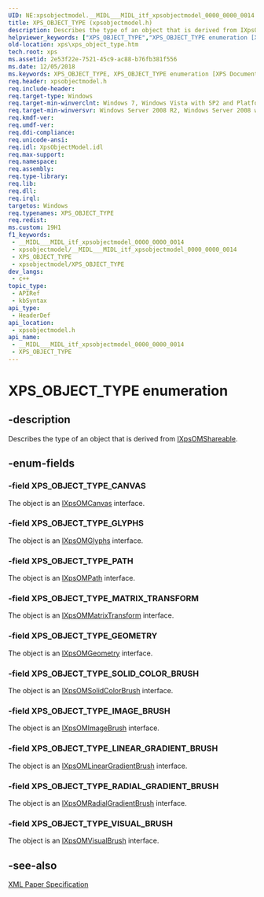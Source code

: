 ```yaml
---
UID: NE:xpsobjectmodel.__MIDL___MIDL_itf_xpsobjectmodel_0000_0000_0014
title: XPS_OBJECT_TYPE (xpsobjectmodel.h)
description: Describes the type of an object that is derived from IXpsOMShareable.
helpviewer_keywords: ["XPS_OBJECT_TYPE","XPS_OBJECT_TYPE enumeration [XPS Documents and Packaging]","XPS_OBJECT_TYPE_CANVAS","XPS_OBJECT_TYPE_GEOMETRY","XPS_OBJECT_TYPE_GLYPHS","XPS_OBJECT_TYPE_IMAGE_BRUSH","XPS_OBJECT_TYPE_LINEAR_GRADIENT_BRUSH","XPS_OBJECT_TYPE_MATRIX_TRANSFORM","XPS_OBJECT_TYPE_PATH","XPS_OBJECT_TYPE_RADIAL_GRADIENT_BRUSH","XPS_OBJECT_TYPE_SOLID_COLOR_BRUSH","XPS_OBJECT_TYPE_VISUAL_BRUSH","xps.xps_object_type","xpsobjectmodel/XPS_OBJECT_TYPE","xpsobjectmodel/XPS_OBJECT_TYPE_CANVAS","xpsobjectmodel/XPS_OBJECT_TYPE_GEOMETRY","xpsobjectmodel/XPS_OBJECT_TYPE_GLYPHS","xpsobjectmodel/XPS_OBJECT_TYPE_IMAGE_BRUSH","xpsobjectmodel/XPS_OBJECT_TYPE_LINEAR_GRADIENT_BRUSH","xpsobjectmodel/XPS_OBJECT_TYPE_MATRIX_TRANSFORM","xpsobjectmodel/XPS_OBJECT_TYPE_PATH","xpsobjectmodel/XPS_OBJECT_TYPE_RADIAL_GRADIENT_BRUSH","xpsobjectmodel/XPS_OBJECT_TYPE_SOLID_COLOR_BRUSH","xpsobjectmodel/XPS_OBJECT_TYPE_VISUAL_BRUSH"]
old-location: xps\xps_object_type.htm
tech.root: xps
ms.assetid: 2e53f22e-7521-45c9-ac88-b76fb381f556
ms.date: 12/05/2018
ms.keywords: XPS_OBJECT_TYPE, XPS_OBJECT_TYPE enumeration [XPS Documents and Packaging], XPS_OBJECT_TYPE_CANVAS, XPS_OBJECT_TYPE_GEOMETRY, XPS_OBJECT_TYPE_GLYPHS, XPS_OBJECT_TYPE_IMAGE_BRUSH, XPS_OBJECT_TYPE_LINEAR_GRADIENT_BRUSH, XPS_OBJECT_TYPE_MATRIX_TRANSFORM, XPS_OBJECT_TYPE_PATH, XPS_OBJECT_TYPE_RADIAL_GRADIENT_BRUSH, XPS_OBJECT_TYPE_SOLID_COLOR_BRUSH, XPS_OBJECT_TYPE_VISUAL_BRUSH, xps.xps_object_type, xpsobjectmodel/XPS_OBJECT_TYPE, xpsobjectmodel/XPS_OBJECT_TYPE_CANVAS, xpsobjectmodel/XPS_OBJECT_TYPE_GEOMETRY, xpsobjectmodel/XPS_OBJECT_TYPE_GLYPHS, xpsobjectmodel/XPS_OBJECT_TYPE_IMAGE_BRUSH, xpsobjectmodel/XPS_OBJECT_TYPE_LINEAR_GRADIENT_BRUSH, xpsobjectmodel/XPS_OBJECT_TYPE_MATRIX_TRANSFORM, xpsobjectmodel/XPS_OBJECT_TYPE_PATH, xpsobjectmodel/XPS_OBJECT_TYPE_RADIAL_GRADIENT_BRUSH, xpsobjectmodel/XPS_OBJECT_TYPE_SOLID_COLOR_BRUSH, xpsobjectmodel/XPS_OBJECT_TYPE_VISUAL_BRUSH
req.header: xpsobjectmodel.h
req.include-header: 
req.target-type: Windows
req.target-min-winverclnt: Windows 7, Windows Vista with SP2 and Platform Update for Windows Vista [desktop apps \| UWP apps]
req.target-min-winversvr: Windows Server 2008 R2, Windows Server 2008 with SP2 and Platform Update for Windows Server 2008 [desktop apps \| UWP apps]
req.kmdf-ver: 
req.umdf-ver: 
req.ddi-compliance: 
req.unicode-ansi: 
req.idl: XpsObjectModel.idl
req.max-support: 
req.namespace: 
req.assembly: 
req.type-library: 
req.lib: 
req.dll: 
req.irql: 
targetos: Windows
req.typenames: XPS_OBJECT_TYPE
req.redist: 
ms.custom: 19H1
f1_keywords:
 - __MIDL___MIDL_itf_xpsobjectmodel_0000_0000_0014
 - xpsobjectmodel/__MIDL___MIDL_itf_xpsobjectmodel_0000_0000_0014
 - XPS_OBJECT_TYPE
 - xpsobjectmodel/XPS_OBJECT_TYPE
dev_langs:
 - c++
topic_type:
 - APIRef
 - kbSyntax
api_type:
 - HeaderDef
api_location:
 - xpsobjectmodel.h
api_name:
 - __MIDL___MIDL_itf_xpsobjectmodel_0000_0000_0014
 - XPS_OBJECT_TYPE
---
```


# XPS_OBJECT_TYPE enumeration


## -description

Describes the type of an object that is derived from <a href="/windows/desktop/api/xpsobjectmodel/nn-xpsobjectmodel-ixpsomshareable">IXpsOMShareable</a>.

## -enum-fields

### -field XPS_OBJECT_TYPE_CANVAS

The object is an <a href="/windows/desktop/api/xpsobjectmodel/nn-xpsobjectmodel-ixpsomcanvas">IXpsOMCanvas</a> interface.

### -field XPS_OBJECT_TYPE_GLYPHS

The object is an <a href="/windows/desktop/api/xpsobjectmodel/nn-xpsobjectmodel-ixpsomglyphs">IXpsOMGlyphs</a> interface.

### -field XPS_OBJECT_TYPE_PATH

The object is an <a href="/windows/desktop/api/xpsobjectmodel/nn-xpsobjectmodel-ixpsompath">IXpsOMPath</a> interface.

### -field XPS_OBJECT_TYPE_MATRIX_TRANSFORM

The object is an <a href="/windows/desktop/api/xpsobjectmodel/nn-xpsobjectmodel-ixpsommatrixtransform">IXpsOMMatrixTransform</a> interface.

### -field XPS_OBJECT_TYPE_GEOMETRY

The object is an <a href="/windows/desktop/api/xpsobjectmodel/nn-xpsobjectmodel-ixpsomgeometry">IXpsOMGeometry</a> interface.

### -field XPS_OBJECT_TYPE_SOLID_COLOR_BRUSH

The object is an <a href="/windows/desktop/api/xpsobjectmodel/nn-xpsobjectmodel-ixpsomsolidcolorbrush">IXpsOMSolidColorBrush</a> interface.

### -field XPS_OBJECT_TYPE_IMAGE_BRUSH

The object is an <a href="/windows/desktop/api/xpsobjectmodel/nn-xpsobjectmodel-ixpsomimagebrush">IXpsOMImageBrush</a> interface.

### -field XPS_OBJECT_TYPE_LINEAR_GRADIENT_BRUSH

The object is an <a href="/windows/desktop/api/xpsobjectmodel/nn-xpsobjectmodel-ixpsomlineargradientbrush">IXpsOMLinearGradientBrush</a> interface.

### -field XPS_OBJECT_TYPE_RADIAL_GRADIENT_BRUSH

The object is an <a href="/windows/desktop/api/xpsobjectmodel/nn-xpsobjectmodel-ixpsomradialgradientbrush">IXpsOMRadialGradientBrush</a> interface.

### -field XPS_OBJECT_TYPE_VISUAL_BRUSH

The object is an <a href="/windows/desktop/api/xpsobjectmodel/nn-xpsobjectmodel-ixpsomvisualbrush">IXpsOMVisualBrush</a> interface.

## -see-also

<a href="https://www.ecma-international.org/activities/XML%20Paper%20Specification/XPS%20Standard%20WD%201.6.pdf">XML Paper Specification</a>

